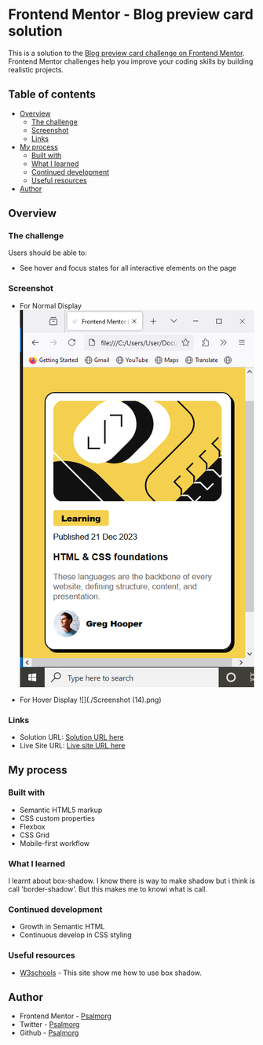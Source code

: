 # Frontend Mentor - Blog preview card solution

This is a solution to the [Blog preview card challenge on Frontend Mentor](https://www.frontendmentor.io/challenges/blog-preview-card-ckPaj01IcS). Frontend Mentor challenges help you improve your coding skills by building realistic projects. 

## Table of contents

- [Overview](#overview)
  - [The challenge](#the-challenge)
  - [Screenshot](#screenshot)
  - [Links](#links)
- [My process](#my-process)
  - [Built with](#built-with)
  - [What I learned](#what-i-learned)
  - [Continued development](#continued-development)
  - [Useful resources](#useful-resources)
- [Author](#author)


## Overview

### The challenge

Users should be able to:

- See hover and focus states for all interactive elements on the page

### Screenshot

- For Normal Display
![](https://github.com/Psalmorg/Project_2/blob/main/Screenshot%20(14).png)

- For Hover Display
![](./Screenshot (14).png)



### Links

- Solution URL: [Solution URL here](https://github.com/Psalmorg/Project_2)
- Live Site URL: [Live site URL here](https://psalmorg.github.io/Project_2/)

## My process

### Built with

- Semantic HTML5 markup
- CSS custom properties
- Flexbox
- CSS Grid
- Mobile-first workflow


### What I learned

I learnt about box-shadow. I know there is way to make shadow but i think is call 'border-shadow'.  But this makes me to knowi what is call.




### Continued development

- Growth in Semantic HTML
- Continuous develop in CSS styling



### Useful resources

- [W3schools](https://www.w3schools.com) - This site show me how to use box shadow.


## Author

- Frontend Mentor - [Psalmorg](https://www.frontendmentor.io/profile/Psalmorg)
- Twitter - [Psalmorg](https://www.twitter.com/Psalmorg)
- Github - [Psalmorg](https://www.github.io/Psalmorg)


